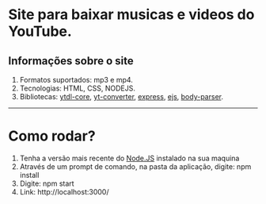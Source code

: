 <h1>Site para baixar musicas e videos do YouTube.</h1>
<h2> Informações sobre o site</h2>
<ol>
  <li>Formatos suportados: mp3 e mp4.</li>
  <li>Tecnologias: HTML, CSS, NODEJS.</li>
  <li>Bibliotecas: <a href="https://www.npmjs.com/package/ytdl-core">ytdl-core</a>, <a href="https://www.npmjs.com/package/yt-converter">yt-converter</a>, <a href="https://expressjs.com/pt-br/">express</a>, <a href="https://ejs.co/">ejs</a>, <a href="https://www.npmjs.com/package/body-parser">body-parser</a>.</li>
</ol>
<hr/>


<h1>Como rodar?</h1>
  <ol>
        <li>Tenha a versão mais recente do <a href="https://nodejs.org/en/">Node.JS</a> instalado na sua maquina</li>
        <li>Através de um prompt de comando, na pasta da aplicação, digite: npm install</li>
        <li>Digite: npm start</li>
        <li>Link: http://localhost:3000/</li>
    </ol>



